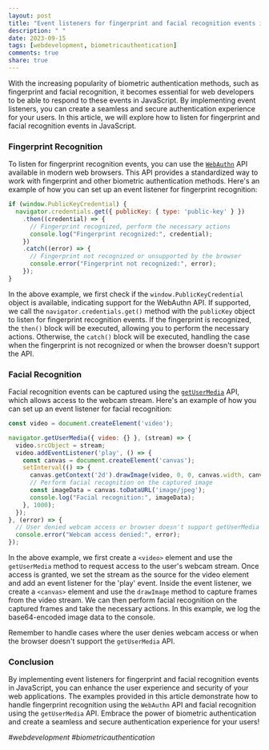 ```yaml
---
layout: post
title: "Event listeners for fingerprint and facial recognition events in JavaScript"
description: " "
date: 2023-09-15
tags: [webdevelopment, biometricauthentication]
comments: true
share: true
---
```


With the increasing popularity of biometric authentication methods, such as fingerprint and facial recognition, it becomes essential for web developers to be able to respond to these events in JavaScript. By implementing event listeners, you can create a seamless and secure authentication experience for your users. In this article, we will explore how to listen for fingerprint and facial recognition events in JavaScript.

### Fingerprint Recognition

To listen for fingerprint recognition events, you can use the [`WebAuthn`](https://developer.mozilla.org/en-US/docs/Web/API/Web_Authentication_API) API available in modern web browsers. This API provides a standardized way to work with fingerprint and other biometric authentication methods. Here's an example of how you can set up an event listener for fingerprint recognition:

```javascript
if (window.PublicKeyCredential) {
  navigator.credentials.get({ publicKey: { type: 'public-key' } })
    .then((credential) => {
      // Fingerprint recognized, perform the necessary actions
      console.log("Fingerprint recognized:", credential);
    })
    .catch((error) => {
      // Fingerprint not recognized or unsupported by the browser
      console.error("Fingerprint not recognized:", error);
    });
}
```

In the above example, we first check if the `window.PublicKeyCredential` object is available, indicating support for the WebAuthn API. If supported, we call the `navigator.credentials.get()` method with the `publicKey` object to listen for fingerprint recognition events. If the fingerprint is recognized, the `then()` block will be executed, allowing you to perform the necessary actions. Otherwise, the `catch()` block will be executed, handling the case when the fingerprint is not recognized or when the browser doesn't support the API.

### Facial Recognition

Facial recognition events can be captured using the [`getUserMedia`](https://developer.mozilla.org/en-US/docs/Web/API/MediaDevices/getUserMedia) API, which allows access to the webcam stream. Here's an example of how you can set up an event listener for facial recognition:

```javascript
const video = document.createElement('video');

navigator.getUserMedia({ video: {} }, (stream) => {
  video.srcObject = stream;
  video.addEventListener('play', () => {
    const canvas = document.createElement('canvas');
    setInterval(() => {
      canvas.getContext('2d').drawImage(video, 0, 0, canvas.width, canvas.height);
      // Perform facial recognition on the captured image
      const imageData = canvas.toDataURL('image/jpeg');
      console.log("Facial recognition:", imageData);
    }, 1000);
  });
}, (error) => {
  // User denied webcam access or browser doesn't support getUserMedia
  console.error("Webcam access denied:", error);
});
```

In the above example, we first create a `<video>` element and use the `getUserMedia` method to request access to the user's webcam stream. Once access is granted, we set the stream as the source for the video element and add an event listener for the 'play' event. Inside the event listener, we create a `<canvas>` element and use the `drawImage` method to capture frames from the video stream. We can then perform facial recognition on the captured frames and take the necessary actions. In this example, we log the base64-encoded image data to the console.

Remember to handle cases where the user denies webcam access or when the browser doesn't support the `getUserMedia` API.

### Conclusion

By implementing event listeners for fingerprint and facial recognition events in JavaScript, you can enhance the user experience and security of your web applications. The examples provided in this article demonstrate how to handle fingerprint recognition using the `WebAuthn` API and facial recognition using the `getUserMedia` API. Embrace the power of biometric authentication and create a seamless and secure authentication experience for your users!

*#webdevelopment #biometricauthentication*